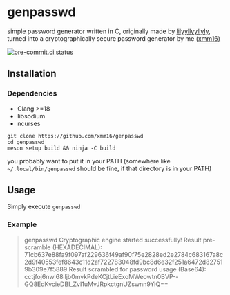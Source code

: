 # genpasswd

simple password generator written in C, originally made by [lilyyllyyllyly](https://github.com/lilyyllyyllyly), turned into a cryptographically secure password generator by me ([xmm16](https://github.com/xmm16))

[![pre-commit.ci status](https://results.pre-commit.ci/badge/github/xmm16/genpasswd/main.svg)](https://results.pre-commit.ci/latest/github/xmm16/genpasswd/main)

## Installation

### Dependencies

- Clang >=18
- libsodium
- ncurses

```
git clone https://github.com/xmm16/genpasswd
cd genpasswd
meson setup build && ninja -C build
```

you probably want to put it in your PATH (somewhere like `~/.local/bin/genpasswd` should be fine, if that directory is in your PATH)

## Usage

Simply execute `genpasswd`

### Example

> genpasswd
> Cryptographic engine started successfully!
> Result pre-scramble (HEXADECIMAL): 71cb637e88fa9f097af229636f49af90f75e2828ed2e2784c683167a8c2d9f40553fef8643c11d2af722783048fd9bc8d6e32f251a6472d827519b309e7f5889
> Result scrambled for password usage (Base64): cctjfoj6nwl68iljb0mvkPdeKCjtLieExoMWeowtn0BVP--GQ8EdKvcieDBI_ZvI1uMvJRpkctgnUZswnn9YiQ==

```

```
